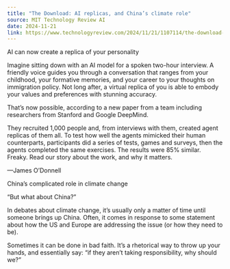 ```yaml
---
title: "The Download: AI replicas, and China’s climate role"
source: MIT Technology Review AI
date: 2024-11-21
link: https://www.technologyreview.com/2024/11/21/1107114/the-download-ai-replicas-china-climate-role/
---
```


AI can now create a replica of your personality

Imagine sitting down with an AI model for a spoken two-hour interview. A friendly voice guides you through a conversation that ranges from your childhood, your formative memories, and your career to your thoughts on immigration policy. Not long after, a virtual replica of you is able to embody your values and preferences with stunning accuracy.

That’s now possible, according to a new paper from a team including researchers from Stanford and Google DeepMind.

They recruited 1,000 people and, from interviews with them, created agent replicas of them all. To test how well the agents mimicked their human counterparts, participants did a series of tests, games and surveys, then the agents completed the same exercises. The results were 85% similar. Freaky. Read our story about the work, and why it matters.

—James O’Donnell

China’s complicated role in climate change

“But what about China?”

In debates about climate change, it’s usually only a matter of time until someone brings up China. Often, it comes in response to some statement about how the US and Europe are addressing the issue (or how they need to be).

Sometimes it can be done in bad faith. It’s a rhetorical way to throw up your hands, and essentially say: “if they aren’t taking responsibility, why should we?”
